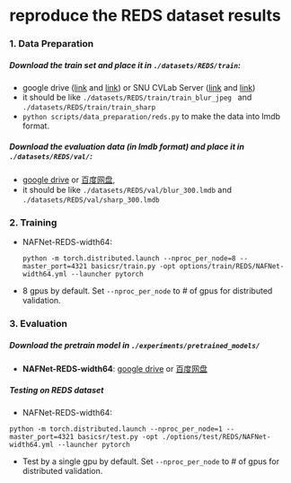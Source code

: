 # reproduce the REDS dataset results 



### 1. Data Preparation

##### Download the train set and place it in ```./datasets/REDS/train```:

* google drive ([link](https://drive.google.com/file/d/1VTXyhwrTgcaUWklG-6Dh4MyCmYvX39mW/view) and [link](https://drive.google.com/file/d/1YLksKtMhd2mWyVSkvhDaDLWSc1qYNCz-/view)) or SNU CVLab Server ([link](http://data.cv.snu.ac.kr:8008/webdav/dataset/REDS/train_blur_jpeg.zip) and [link](http://data.cv.snu.ac.kr:8008/webdav/dataset/REDS/train_sharp.zip))
* it should be like ```./datasets/REDS/train/train_blur_jpeg ``` and ```./datasets/REDS/train/train_sharp```
* ```python scripts/data_preparation/reds.py``` to make the data into lmdb format.

##### Download the evaluation data (in lmdb format) and place it in ```./datasets/REDS/val/```:

  * [google drive](https://drive.google.com/file/d/1_WPxX6mDSzdyigvie_OlpI-Dknz7RHKh/view?usp=sharing) or [百度网盘](https://pan.baidu.com/s/1yUGdGFHQGCB5LZKt9dVecw?pwd=ikki),
  * it should be like ```./datasets/REDS/val/blur_300.lmdb``` and ```./datasets/REDS/val/sharp_300.lmdb```



### 2. Training

* NAFNet-REDS-width64:

  ```
  python -m torch.distributed.launch --nproc_per_node=8 --master_port=4321 basicsr/train.py -opt options/train/REDS/NAFNet-width64.yml --launcher pytorch
  ```

* 8 gpus by default. Set ```--nproc_per_node``` to # of gpus for distributed validation.

  


### 3. Evaluation


##### Download the pretrain model in ```./experiments/pretrained_models/```
  * **NAFNet-REDS-width64**: [google drive](https://drive.google.com/file/d/14D4V4raNYIOhETfcuuLI3bGLB-OYIv6X/view?usp=sharing) or [百度网盘](https://pan.baidu.com/s/1vg89ccbpIxg3mK9IONBfGg?pwd=9fas) 



##### Testing on REDS dataset	

  * NAFNet-REDS-width64:
```
python -m torch.distributed.launch --nproc_per_node=1 --master_port=4321 basicsr/test.py -opt ./options/test/REDS/NAFNet-width64.yml --launcher pytorch
```

* Test by a single gpu by default. Set ```--nproc_per_node``` to # of gpus for distributed validation.


